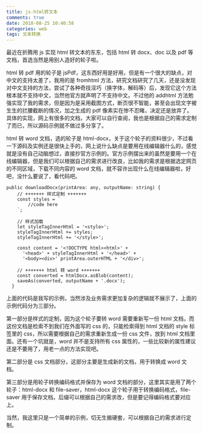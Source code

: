 ```yaml
---
title: js-html转文本
comments: true
date: 2018-08-25 10:40:58
categories: web
tags: 文本转换
---
```


最近在折腾用 js 实现 html 转文本的东东，包括 html 转 docx、doc 以及 pdf 等文档，首选当然是用别人造好的轮子啦。

html 转 pdf 用的轮子是 jsPdf，这东西好用是好用，但是有一个很大的缺点，对中文的支持太差了，我用的是 fromhtml 方法，研究文档研究了几天，还是没发现对中文支持的方法，尝试了各种奇技淫巧（换字体，解码等）后，发现它这个方法根本就不支持中文，当然他官方就声明了不支持中文。不过他的 addhtml 方法勉强实现了我的需求，但是因为是采用截图方式，断页很不智能，甚至会出现文字被生生的拦腰截断的情况，加之生成的 pdf 像素实在惨不忍睹，决定还是放弃了。具体的实现，网上有很多的文档，大家可以自行查阅，我也是根据自己的需求定制了而已，所以源码示例就不做过多分享了。

html 转 word 文档，选的轮子是 html-docx，关于这个轮子的资料很少，不过看一下源码及实例还是很快上手的，网上说什么缺点是要用在线编辑器什么的，感觉就是没有自己动脑想过，直接抄官方示例的。官方示例摆出来的虽然是要用一个在线编辑器，但是我们可以根据自己的需求进行改良，比如我的需求是根据选定网页的不同区域，下载不同内容的 word 文档，就不容许出现什么在线编辑器啦，好吧，没什么要说了，看代码吧。

```
public downloadDocx(printArea: any, outputName: string) {
    // +++++++ 样式定制 +++++++
    const styles = `
        //code here
    `;

    // 样式加载
    let styleTagInnerHtml = '<style>';
    styleTagInnerHtml += styles;
    styleTagInnerHtml += '</style>';

    const content = '<!DOCTYPE html><html>' +
      '<head>' + styleTagInnerHtml + '</head>' +
      '<body><div>' printArea.outerHTML + '</div>';

    // +++++++ html 转 word +++++++
    const converted = htmlDocx.asBlob(content);
    saveAs(converted, outputName + '.docx');
  }
```

上面的代码是我写的示例，当然涉及业务需求更加复杂的逻辑就不展示了，上面的示例代码分为三部分。

第一部分是样式的定制，因为这个轮子要转 word 需要重新写一份 html 文档，而这份文档是检索不到我们在外面写的 css 的，只能检索得到 html 文档的 style 标签里的 css，所以需要根据自己的需求重新生成一份 css 文件，放到 html 文档里面。还有一个坑就是，word 并不是支持所有 css 属性的，一些比较新的属性建议还是不要用了，用老一点的方法实现吧。

第二部分是 css 文档部分，这部分主要是生成新的文档，用于转换成 word 文档。

第三部分是用轮子转换编码格式并保存为 word 文档的部分，这里其实是用了两个轮子：html-docx 和 file-saver，html-docx 这个轮子用于转换编码格式，file-saver 用于保存文档，后缀可以根据自己的需求改，但是要记得编码格式要对应上。

当然，我这里只是一个简单的示例，切无生搬硬套，可以根据自己的需求进行定制。
